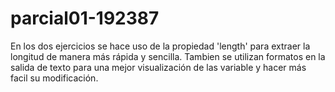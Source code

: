 # parcial01-192387

En los dos ejercicios se hace uso de la propiedad 'length' para extraer la longitud de manera más rápida y sencilla.
Tambien se utilizan formatos en la salida de texto para una mejor visualización de las variable y hacer más facil su modificación.